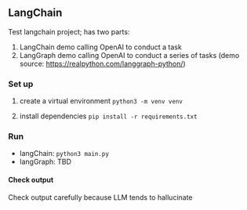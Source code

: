 ## LangChain
Test langchain project; has two parts:
1. LangChain demo calling OpenAI to conduct a task
2. LangGraph demo calling OpenAI to conduct a series of tasks (demo source: https://realpython.com/langgraph-python/)

### Set up
1. create a virtual environment
`python3 -m venv venv`

2. install dependencies
`pip install -r requirements.txt`

### Run
- langChain: `python3 main.py`
- langGraph: TBD

#### Check output
Check output carefully because LLM tends to hallucinate
